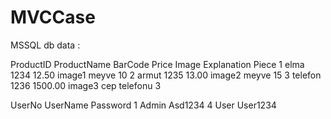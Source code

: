 # MVCCase

MSSQL db data :


ProductID     ProductName      BarCode     Price     Image     Explanation     Piece
1	            elma             1234        12.50     image1	   meyve	         10
2	            armut    	       1235	       13.00	   image2	   meyve	         15
3	            telefon	         1236 	     1500.00	 image3	   cep telefonu    3



UserNo        UserName         Password
1	            Admin	           Asd1234
4	            User	           User1234
